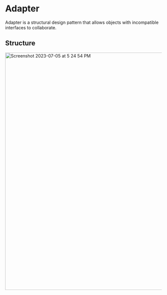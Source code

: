 # Adapter
Adapter is a structural design pattern that allows objects with incompatible interfaces to collaborate.  

## Structure

<img width="766" alt="Screenshot 2023-07-05 at 5 24 54 PM" src="https://github.com/hoang2109/DesignPatternInSwift/assets/1131493/c2ad8ae8-0a7d-45e2-b9eb-832c8b6eecfb">
